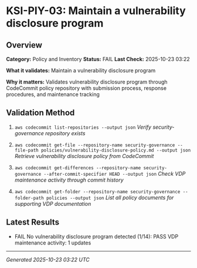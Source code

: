 # KSI-PIY-03: Maintain a vulnerability disclosure program

## Overview

**Category:** Policy and Inventory
**Status:** FAIL
**Last Check:** 2025-10-23 03:22

**What it validates:** Maintain a vulnerability disclosure program

**Why it matters:** Validates vulnerability disclosure program through CodeCommit policy repository with submission process, response procedures, and maintenance tracking

## Validation Method

1. `aws codecommit list-repositories --output json`
   *Verify security-governance repository exists*

2. `aws codecommit get-file --repository-name security-governance --file-path policies/vulnerability-disclosure-policy.md --output json`
   *Retrieve vulnerability disclosure policy from CodeCommit*

3. `aws codecommit get-differences --repository-name security-governance --after-commit-specifier HEAD --output json`
   *Check VDP maintenance activity through commit history*

4. `aws codecommit get-folder --repository-name security-governance --folder-path policies --output json`
   *List all policy documents for supporting VDP documentation*

## Latest Results

- FAIL No vulnerability disclosure program detected (1/14): PASS VDP maintenance activity: 1 updates

---
*Generated 2025-10-23 03:22 UTC*